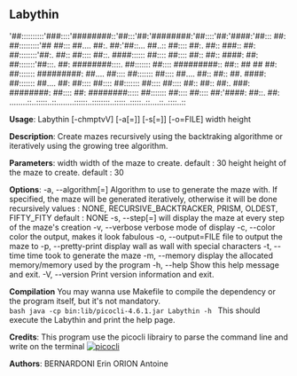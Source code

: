 ## Labythin
    
'##::::::::::'###::::'########::'##:::'##:'########:'##::::'##:'####:'##::: ##:
 ##:::::::::'## ##::: ##.... ##:. ##:'##::... ##..:: ##:::: ##:. ##:: ###:: ##:
 ##::::::::'##:. ##:: ##:::: ##::. ####:::::: ##:::: ##:::: ##:: ##:: ####: ##:
 ##:::::::'##:::. ##: ########::::. ##::::::: ##:::: #########:: ##:: ## ## ##:
 ##::::::: #########: ##.... ##:::: ##::::::: ##:::: ##.... ##:: ##:: ##. ####:
 ##::::::: ##.... ##: ##:::: ##:::: ##::::::: ##:::: ##:::: ##:: ##:: ##:. ###:
 ########: ##:::: ##: ########::::: ##::::::: ##:::: ##:::: ##:'####: ##::. ##:
........::..:::::..::........::::::..::::::::..:::::..:::::..::....::..::::..::

**Usage**:
    Labythin [-chmptvV] [-a[=<mode>]] [-s[=<step>]] [-o=FILE] width height

**Description**:
    Create mazes recursively using the backtraking algorithme or iteratively using the growing tree algorithm.

**Parameters**:
    width                  width  of the maze to create. default : 30
    height                 height of the maze to create. default : 30

**Options**:
    -a, --algorithm[=<mode>]   Algorithm to use to generate the maze with.
                             If specified, the maze will be generated
                               iteratively, otherwise it will be done
                               recursively
                             values : NONE, RECURSIVE_BACKTRACKER, PRISM,
                               OLDEST, FIFTY_FITY
                             default : NONE
    -s, --step[=<step>]        will display the maze at every step of the maze's
                               creation
    -v, --verbose              verbose mode of display
    -c, --color                color the output, makes it look fabulous
    -o, --output=FILE          file to output the maze to
    -p, --pretty-print         display wall as wall with special characters
    -t, --time                 time took to generate the maze
    -m, --memory               display the allocated memory/memory used by the
                               program
    -h, --help                 Show this help message and exit.
    -V, --version              Print version information and exit.


**Compilation** 
    You may wanna use Makefile to compile the dependency or the program itself, but it's not mandatory.  
    ```bash
    java -cp bin:lib/picocli-4.6.1.jar Labythin -h
    ```
    This should execute the Labythin and print the help page.

**Credits**:
    This program use the picocli librairy to parse the command line and write on the terminal
[![picocli](https://img.shields.io/badge/picocli-4.6.1-green.svg)](https://github.com/remkop/picocli)

**Authors**:
    BERNARDONI Erin
    ORION Antoine
